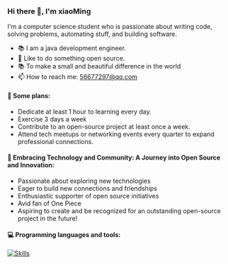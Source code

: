 ### Hi there 👋, I'm xiaoMing
I'm a computer science student who is passionate about writing code, solving problems, automating stuff, and building software.

- 📚 I am a java development engineer.
- 👯 Like to do something open source.
- 📚 To make a small and beautiful difference in the world
- 📫 How to reach me: 56677297@qq.com

#### 🚀 Some plans: 
- Dedicate at least 1 hour to learning every day.
- Exercise 3 days a week
- Contribute to an open-source project at least once a week.
- Attend tech meetups or networking events every quarter to expand professional connections.
#### 🔭 Embracing Technology and Community: A Journey into Open Source and Innovation: 
- Passionate about exploring new technologies
- Eager to build new connections and friendships
- Enthusiastic supporter of open source initiatives
- Avid fan of One Piece
- Aspiring to create and be recognized for an outstanding open-source project in the future!
#### :computer: Programming languages and tools: 
[![Skills](https://skillicons.dev/icons?i=java,python,docker,mysql,redis,linux,spring)](https://github.com/AndriiMaliuta)


